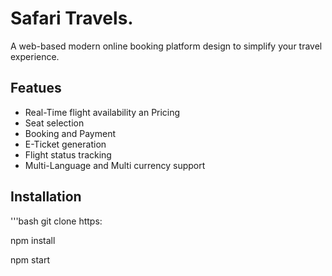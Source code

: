 # Safari Travels.

A web-based modern online booking platform design to simplify your travel experience.

##  Featues
- Real-Time flight availability an Pricing
- Seat selection
- Booking and Payment
- E-Ticket generation
- Flight status tracking
- Multi-Language and Multi currency support

## Installation
'''bash
git clone https: 

npm install

npm start